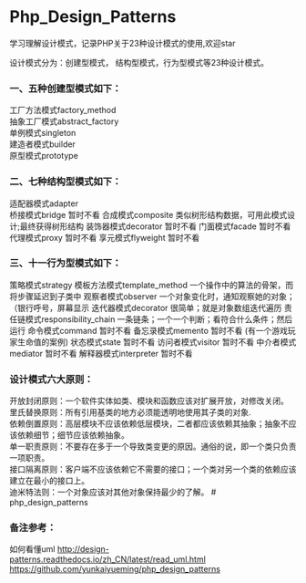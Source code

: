 # Php_Design_Patterns #
学习理解设计模式，记录PHP关于23种设计模式的使用,欢迎star  

设计模式分为：创建型模式， 结构型模式，行为型模式等23种设计模式。 

### 一、五种创建型模式如下：
工厂方法模式factory_method   
抽象工厂模式abstract_factory  
单例模式singleton  
建造者模式builder   
原型模式prototype   

### 二、七种结构型模式如下：
适配器模式adapter    
桥接模式bridge    暂时不看
合成模式composite   类似树形结构数据，可用此模式设计;最终获得树形结构
装饰器模式decorator    暂时不看
门面模式facade    暂时不看
代理模式proxy    暂时不看
享元模式flyweight   暂时不看

### 三、十一行为型模式如下：
策略模式strategy
模板方法模式template_method  一个操作中的算法的骨架，而将步骤延迟到子类中
观察者模式observer    一个对象变化时，通知观察她的对象；（银行呼号，屏幕显示
迭代器模式decorator   很简单；就是对象数组迭代遍历
责任链模式responsibility_chain  一条链条；一个一个判断；看符合什么条件；然后运行
命令模式command  暂时不看
备忘录模式memento 暂时不看 (有一个游戏玩家生命值的案例)
状态模式state     暂时不看
访问者模式visitor 暂时不看
中介者模式mediator 暂时不看
解释器模式interpreter  暂时不看

### 设计模式六大原则： 
开放封闭原则：一个软件实体如类、模块和函数应该对扩展开放，对修改关闭。  
里氏替换原则：所有引用基类的地方必须能透明地使用其子类的对象.  
依赖倒置原则：高层模块不应该依赖低层模块，二者都应该依赖其抽象；抽象不应该依赖细节；细节应该依赖抽象。  
单一职责原则：不要存在多于一个导致类变更的原因。通俗的说，即一个类只负责一项职责。  
接口隔离原则：客户端不应该依赖它不需要的接口；一个类对另一个类的依赖应该建立在最小的接口上。  
迪米特法则：一个对象应该对其他对象保持最少的了解。  # php_design_patterns

### 备注参考：
如何看懂uml
http://design-patterns.readthedocs.io/zh_CN/latest/read_uml.html
https://github.com/yunkaiyueming/php_design_patterns
